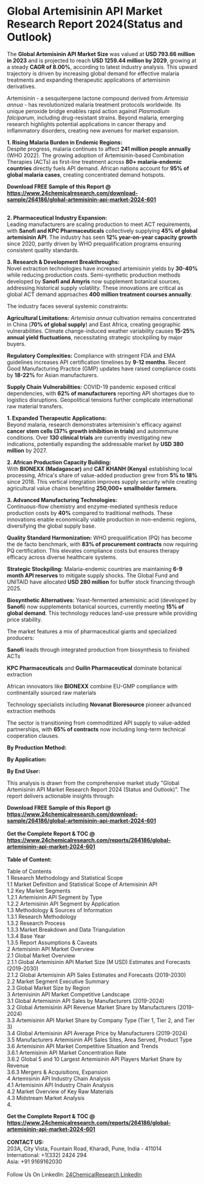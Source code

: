 <h1>Global Artemisinin API Market Research Report 2024(Status and Outlook)</h1><p>The <strong>Global Artemisinin API Market Size</strong> was valued at <strong>USD 793.66 million in 2023</strong> and is projected to reach <strong>USD 1259.44 million by 2029</strong>, growing at a steady <strong>CAGR of 8.00%</strong>, according to latest industry analysis. This upward trajectory is driven by increasing global demand for effective malaria treatments and expanding therapeutic applications of artemisinin derivatives.</p><p>Artemisinin - a sesquiterpene lactone compound derived from <em>Artemisia annua</em> - has revolutionized malaria treatment protocols worldwide. Its unique peroxide bridge enables rapid action against <em>Plasmodium falciparum</em>, including drug-resistant strains. Beyond malaria, emerging research highlights potential applications in cancer therapy and inflammatory disorders, creating new avenues for market expansion.</p><p><strong>1. Rising Malaria Burden in Endemic Regions:</strong><br>
Despite progress, malaria continues to affect <strong>241 million people annually</strong> (WHO 2022). The growing adoption of Artemisinin-based Combination Therapies (ACTs) as first-line treatment across <strong>80+ malaria-endemic countries</strong> directly fuels API demand. African nations account for <strong>95% of global malaria cases</strong>, creating concentrated demand hotspots.</p><div><b>Download FREE Sample of this Report @ 
            <a href="https://www.24chemicalresearch.com/download-sample/264186/global-artemisinin-api-market-2024-601">
            https://www.24chemicalresearch.com/download-sample/264186/global-artemisinin-api-market-2024-601</a></b></div><br><p><strong>2. Pharmaceutical Industry Expansion:</strong><br>
Leading manufacturers are scaling production to meet ACT requirements, with <strong>Sanofi and KPC Pharmaceuticals</strong> collectively supplying <strong>45% of global artemisinin API</strong>. The industry has seen <strong>12% year-on-year capacity growth</strong> since 2020, partly driven by WHO prequalification programs ensuring consistent quality standards.</p><p><strong>3. Research &amp; Development Breakthroughs:</strong><br>
Novel extraction technologies have increased artemisinin yields by <strong>30-40%</strong> while reducing production costs. Semi-synthetic production methods developed by <strong>Sanofi and Amyris</strong> now supplement botanical sources, addressing historical supply volatility. These innovations are critical as global ACT demand approaches <strong>400 million treatment courses annually</strong>.</p><p>The industry faces several systemic constraints:</p><p><strong>Agricultural Limitations:</strong> <em>Artemisia annua</em> cultivation remains concentrated in China (<strong>70% of global supply</strong>) and East Africa, creating geographic vulnerabilities. Climate change-induced weather variability causes <strong>15-25% annual yield fluctuations</strong>, necessitating strategic stockpiling by major buyers.</p><p><strong>Regulatory Complexities:</strong> Compliance with stringent FDA and EMA guidelines increases API certification timelines by <strong>9-12 months</strong>. Recent Good Manufacturing Practice (GMP) updates have raised compliance costs by <strong>18-22%</strong> for Asian manufacturers.</p><p><strong>Supply Chain Vulnerabilities:</strong> COVID-19 pandemic exposed critical dependencies, with <strong>62% of manufacturers</strong> reporting API shortages due to logistics disruptions. Geopolitical tensions further complicate international raw material transfers.</p><p><strong>1. Expanded Therapeutic Applications:</strong><br>
Beyond malaria, research demonstrates artemisinin's efficacy against <strong>cancer stem cells (37% growth inhibition in trials)</strong> and autoimmune conditions. Over <strong>130 clinical trials</strong> are currently investigating new indications, potentially expanding the addressable market by <strong>USD 380 million</strong> by 2027.</p><p><strong>2. African Production Capacity Building:</strong><br>
With <strong>BIONEXX (Madagascar)</strong> and <strong>CAT KHANH (Kenya)</strong> establishing local processing, Africa's share of value-added production grew from <strong>5% to 18%</strong> since 2018. This vertical integration improves supply security while creating agricultural value chains benefiting <strong>250,000+ smallholder farmers</strong>.</p><p><strong>3. Advanced Manufacturing Technologies:</strong><br>
Continuous-flow chemistry and enzyme-mediated synthesis reduce production costs by <strong>40%</strong> compared to traditional methods. These innovations enable economically viable production in non-endemic regions, diversifying the global supply base.</p><p><strong>Quality Standard Harmonization:</strong> WHO prequalification (PQ) has become the de facto benchmark, with <strong>83% of procurement contracts</strong> now requiring PQ certification. This elevates compliance costs but ensures therapy efficacy across diverse healthcare systems.</p><p><strong>Strategic Stockpiling:</strong> Malaria-endemic countries are maintaining <strong>6-9 month API reserves</strong> to mitigate supply shocks. The Global Fund and UNITAID have allocated <strong>USD 280 million</strong> for buffer stock financing through 2025.</p><p><strong>Biosynthetic Alternatives:</strong> Yeast-fermented artemisinic acid (developed by <strong>Sanofi</strong>) now supplements botanical sources, currently meeting <strong>15% of global demand</strong>. This technology reduces land-use pressure while providing price stability.</p><p>The market features a mix of pharmaceutical giants and specialized producers:</p><p><strong>Sanofi</strong> leads through integrated production from biosynthesis to finished ACTs</p><p><strong>KPC Pharmaceuticals</strong> and <strong>Guilin Pharmaceutical</strong> dominate botanical extraction</p><p>African innovators like <strong>BIONEXX</strong> combine EU-GMP compliance with continentally sourced raw materials</p><p>Technology specialists including <strong>Novanat Bioresource</strong> pioneer advanced extraction methods</p><p>The sector is transitioning from commoditized API supply to value-added partnerships, with <strong>65% of contracts</strong> now including long-term technical cooperation clauses.</p><p><strong>By Production Method:</strong></p><p><strong>By Application:</strong></p><p><strong>By End User:</strong></p><p>This analysis is drawn from the comprehensive market study "Global Artemisinin API Market Research Report 2024 (Status and Outlook)". The report delivers actionable insights through:</p><div><b>Download FREE Sample of this Report @ 
            <a href="https://www.24chemicalresearch.com/download-sample/264186/global-artemisinin-api-market-2024-601">
            https://www.24chemicalresearch.com/download-sample/264186/global-artemisinin-api-market-2024-601</a></b></div><br><div><b>Get the Complete Report & TOC @ 
            <a href="https://www.24chemicalresearch.com/reports/264186/global-artemisinin-api-market-2024-601">
            https://www.24chemicalresearch.com/reports/264186/global-artemisinin-api-market-2024-601</a></b></div><br>
            <b>Table of Content:</b><p>Table of Contents<br />
1 Research Methodology and Statistical Scope<br />
1.1 Market Definition and Statistical Scope of Artemisinin API<br />
1.2 Key Market Segments<br />
1.2.1 Artemisinin API Segment by Type<br />
1.2.2 Artemisinin API Segment by Application<br />
1.3 Methodology & Sources of Information<br />
1.3.1 Research Methodology<br />
1.3.2 Research Process<br />
1.3.3 Market Breakdown and Data Triangulation<br />
1.3.4 Base Year<br />
1.3.5 Report Assumptions & Caveats<br />
2 Artemisinin API Market Overview<br />
2.1 Global Market Overview<br />
2.1.1 Global Artemisinin API Market Size (M USD) Estimates and Forecasts (2019-2030)<br />
2.1.2 Global Artemisinin API Sales Estimates and Forecasts (2019-2030)<br />
2.2 Market Segment Executive Summary<br />
2.3 Global Market Size by Region<br />
3 Artemisinin API Market Competitive Landscape<br />
3.1 Global Artemisinin API Sales by Manufacturers (2019-2024)<br />
3.2 Global Artemisinin API Revenue Market Share by Manufacturers (2019-2024)<br />
3.3 Artemisinin API Market Share by Company Type (Tier 1, Tier 2, and Tier 3)<br />
3.4 Global Artemisinin API Average Price by Manufacturers (2019-2024)<br />
3.5 Manufacturers Artemisinin API Sales Sites, Area Served, Product Type<br />
3.6 Artemisinin API Market Competitive Situation and Trends<br />
3.6.1 Artemisinin API Market Concentration Rate<br />
3.6.2 Global 5 and 10 Largest Artemisinin API Players Market Share by Revenue<br />
3.6.3 Mergers & Acquisitions, Expansion<br />
4 Artemisinin API Industry Chain Analysis<br />
4.1 Artemisinin API Industry Chain Analysis<br />
4.2 Market Overview of Key Raw Materials<br />
4.3 Midstream Market Analysis<br />
4.</p><div><b>Get the Complete Report & TOC @ 
            <a href="https://www.24chemicalresearch.com/reports/264186/global-artemisinin-api-market-2024-601">
            https://www.24chemicalresearch.com/reports/264186/global-artemisinin-api-market-2024-601</a></b></div><br><b>CONTACT US:</b><br>
            203A, City Vista, Fountain Road, Kharadi, Pune, India - 411014<br>
            International: +1(332) 2424 294<br>
            Asia: +91 9169162030 <br><br>
            Follow Us On LinkedIn: <a href="https://www.linkedin.com/company/24chemicalresearch/">24ChemicalResearch LinkedIn</a>